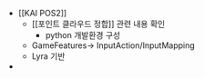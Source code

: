 - [[KAI POS2]]
	- [[포인트 클라우드 정합]] 관련 내용 확인 
		- python 개발환경 구성 
	- GameFeatures-> InputAction/InputMapping 
	- Lyra 기반
- 